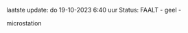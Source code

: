 laatste update: 
do 19-10-2023  6:40   uur 
Status: FAALT - geel - 
<div class="service Y">microstation</div>